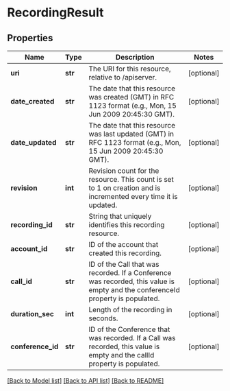 # RecordingResult

## Properties
Name | Type | Description | Notes
------------ | ------------- | ------------- | -------------
**uri** | **str** | The URI for this resource, relative to /apiserver. | [optional] 
**date_created** | **str** | The date that this resource was created (GMT) in RFC 1123 format (e.g., Mon, 15 Jun 2009 20:45:30 GMT). | [optional] 
**date_updated** | **str** | The date that this resource was last updated (GMT) in RFC 1123 format (e.g., Mon, 15 Jun 2009 20:45:30 GMT). | [optional] 
**revision** | **int** | Revision count for the resource. This count is set to 1 on creation and is incremented every time it is updated. | [optional] 
**recording_id** | **str** | String that uniquely identifies this recording resource. | [optional] 
**account_id** | **str** | ID of the account that created this recording. | [optional] 
**call_id** | **str** | ID of the Call that was recorded. If a Conference was recorded, this value is empty and the conferenceId property is populated. | [optional] 
**duration_sec** | **int** | Length of the recording in seconds. | [optional] 
**conference_id** | **str** | ID of the Conference that was recorded. If a Call was recorded, this value is empty and the callId property is populated. | [optional] 

[[Back to Model list]](../README.md#documentation-for-models) [[Back to API list]](../README.md#documentation-for-api-endpoints) [[Back to README]](../README.md)


